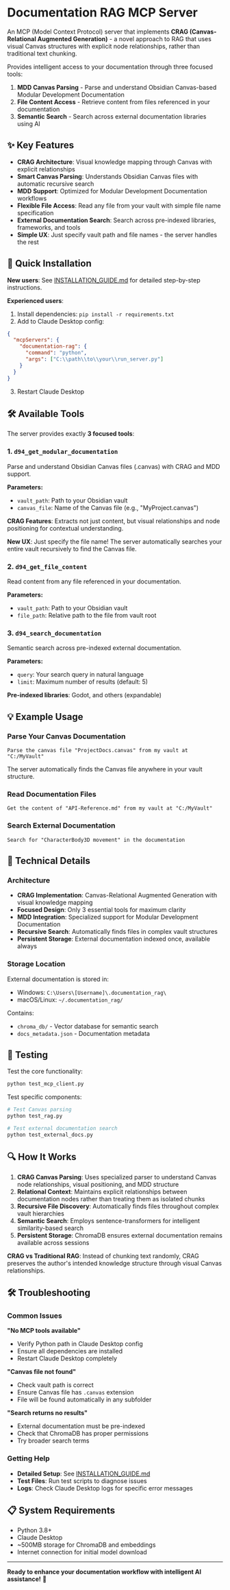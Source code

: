 # Documentation RAG MCP Server

An MCP (Model Context Protocol) server that implements **CRAG (Canvas-Relational Augmented Generation)** - a novel approach to RAG that uses visual Canvas structures with explicit node relationships, rather than traditional text chunking.

Provides intelligent access to your documentation through three focused tools:

1. **MDD Canvas Parsing** - Parse and understand Obsidian Canvas-based Modular Development Documentation
2. **File Content Access** - Retrieve content from files referenced in your documentation  
3. **Semantic Search** - Search across external documentation libraries using AI

## ✨ Key Features

- **CRAG Architecture**: Visual knowledge mapping through Canvas with explicit relationships
- **Smart Canvas Parsing**: Understands Obsidian Canvas files with automatic recursive search
- **MDD Support**: Optimized for Modular Development Documentation workflows
- **Flexible File Access**: Read any file from your vault with simple file name specification
- **External Documentation Search**: Search across pre-indexed libraries, frameworks, and tools
- **Simple UX**: Just specify vault path and file names - the server handles the rest

## 🚀 Quick Installation

**New users**: See [INSTALLATION_GUIDE.md](INSTALLATION_GUIDE.md) for detailed step-by-step instructions.

**Experienced users**: 
1. Install dependencies: `pip install -r requirements.txt`
2. Add to Claude Desktop config:
```json
{
  "mcpServers": {
    "documentation-rag": {
      "command": "python",
      "args": ["C:\\path\\to\\your\\run_server.py"]
    }
  }
}
```
3. Restart Claude Desktop

## 🛠️ Available Tools

The server provides exactly **3 focused tools**:

### 1. `d94_get_modular_documentation`
Parse and understand Obsidian Canvas files (.canvas) with CRAG and MDD support.

**Parameters:**
- `vault_path`: Path to your Obsidian vault
- `canvas_file`: Name of the Canvas file (e.g., "MyProject.canvas")

**CRAG Features**: Extracts not just content, but visual relationships and node positioning for contextual understanding.

**New UX**: Just specify the file name! The server automatically searches your entire vault recursively to find the Canvas file.

### 2. `d94_get_file_content`  
Read content from any file referenced in your documentation.

**Parameters:**
- `vault_path`: Path to your Obsidian vault
- `file_path`: Relative path to the file from vault root

### 3. `d94_search_documentation`
Semantic search across pre-indexed external documentation.

**Parameters:**
- `query`: Your search query in natural language
- `limit`: Maximum number of results (default: 5)

**Pre-indexed libraries**: Godot, and others (expandable)

## 💡 Example Usage

### Parse Your Canvas Documentation
```
Parse the canvas file "ProjectDocs.canvas" from my vault at "C:/MyVault"
```
The server automatically finds the Canvas file anywhere in your vault structure.

### Read Documentation Files  
```
Get the content of "API-Reference.md" from my vault at "C:/MyVault"
```

### Search External Documentation
```
Search for "CharacterBody3D movement" in the documentation
```

## 🔧 Technical Details

### Architecture
- **CRAG Implementation**: Canvas-Relational Augmented Generation with visual knowledge mapping
- **Focused Design**: Only 3 essential tools for maximum clarity
- **MDD Integration**: Specialized support for Modular Development Documentation
- **Recursive Search**: Automatically finds files in complex vault structures
- **Persistent Storage**: External documentation indexed once, available always

### Storage Location
External documentation is stored in:
- Windows: `C:\Users\[Username]\.documentation_rag\`
- macOS/Linux: `~/.documentation_rag/`

Contains:
- `chroma_db/` - Vector database for semantic search
- `docs_metadata.json` - Documentation metadata

## 🧪 Testing

Test the core functionality:
```bash
python test_mcp_client.py
```

Test specific components:
```bash
# Test Canvas parsing
python test_rag.py

# Test external documentation search  
python test_external_docs.py
```

## 🔍 How It Works

1. **CRAG Canvas Parsing**: Uses specialized parser to understand Canvas node relationships, visual positioning, and MDD structure
2. **Relational Context**: Maintains explicit relationships between documentation nodes rather than treating them as isolated chunks
3. **Recursive File Discovery**: Automatically finds files throughout complex vault hierarchies  
4. **Semantic Search**: Employs sentence-transformers for intelligent similarity-based search
5. **Persistent Storage**: ChromaDB ensures external documentation remains available across sessions

**CRAG vs Traditional RAG**: Instead of chunking text randomly, CRAG preserves the author's intended knowledge structure through visual Canvas relationships.

## 🛠️ Troubleshooting

### Common Issues

**"No MCP tools available"**
- Verify Python path in Claude Desktop config
- Ensure all dependencies are installed
- Restart Claude Desktop completely

**"Canvas file not found"**  
- Check vault path is correct
- Ensure Canvas file has `.canvas` extension
- File will be found automatically in any subfolder

**"Search returns no results"**
- External documentation must be pre-indexed
- Check that ChromaDB has proper permissions
- Try broader search terms

### Getting Help

- **Detailed Setup**: See [INSTALLATION_GUIDE.md](INSTALLATION_GUIDE.md)
- **Test Files**: Run test scripts to diagnose issues
- **Logs**: Check Claude Desktop logs for specific error messages

## 📋 System Requirements

- Python 3.8+
- Claude Desktop
- ~500MB storage for ChromaDB and embeddings
- Internet connection for initial model download

---

**Ready to enhance your documentation workflow with intelligent AI assistance!** 🚀
